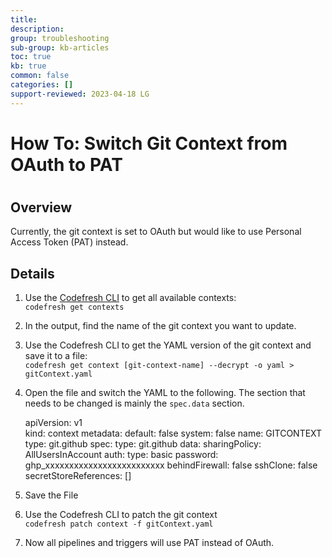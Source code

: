 ```yaml
---
title: 
description: 
group: troubleshooting
sub-group: kb-articles
toc: true
kb: true
common: false
categories: []
support-reviewed: 2023-04-18 LG
---
```


# How To: Switch Git Context from OAuth to PAT

#

## Overview

Currently, the git context is set to OAuth but would like to use Personal
Access Token (PAT) instead.

## Details

  1. Use the [Codefresh CLI](https://codefresh-io.github.io/cli/) to get all available contexts:  
`codefresh get contexts`  

  2. In the output, find the name of the git context you want to update.
  3. Use the Codefresh CLI to get the YAML version of the git context and save it to a file:  
`codefresh get context [git-context-name] --decrypt -o yaml > gitContext.yaml`

  4. Open the file and switch the YAML to the following. The section that needs to be changed is mainly the `spec.data` section.  

    
        apiVersion: v1  
    kind: context
    metadata:
      default: false
      system: false
      name: GITCONTEXT
    type: git.github
    spec:
      type: git.github
      data:
        sharingPolicy: AllUsersInAccount
        auth:
          type: basic
          password: ghp_xxxxxxxxxxxxxxxxxxxxxxxxx
        behindFirewall: false
        sshClone: false
        secretStoreReferences: []

  5. Save the File 
  6. Use the Codefresh CLI to patch the git context  
`codefresh patch context -f gitContext.yaml`

  7. Now all pipelines and triggers will use PAT instead of OAuth.

